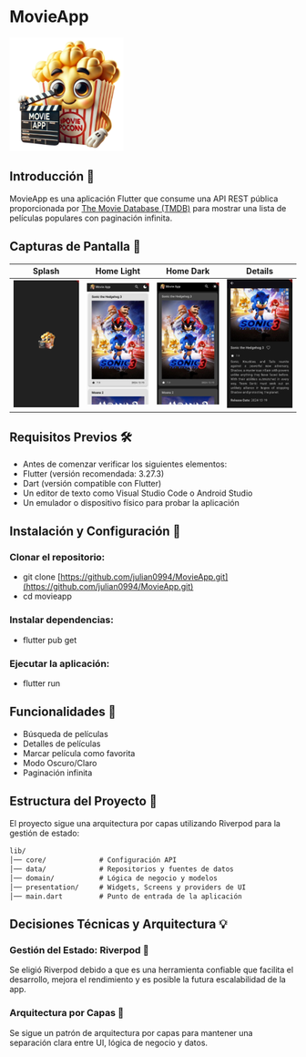 # MovieApp
<img src="https://github.com/julian0994/MovieApp/blob/main/assets/images/IconMovieSF.png" width="200" />


## Introducción 📌

MovieApp es una aplicación Flutter que consume una API REST pública proporcionada por [The Movie Database (TMDB)](https://developer.themoviedb.org/docs/getting-started) para mostrar una lista de películas populares con paginación infinita.

## Capturas de Pantalla 📸

| Splash | Home Light | Home Dark | Details |
|--------|------------|-----------|---------|
| <img src="https://github.com/julian0994/MovieApp/blob/main/assets/images/screenshots/splash.jpeg?raw=true" width="600" /> | <img src="https://github.com/julian0994/MovieApp/blob/main/assets/images/screenshots/homelight.jpeg?raw=true" width="600" /> | <img src="https://github.com/julian0994/MovieApp/blob/main/assets/images/screenshots/homedark.jpeg?raw=true" width="600" /> | <img src="https://github.com/julian0994/MovieApp/blob/main/assets/images/screenshots/details.jpeg?raw=true" width="600" /> |


## Requisitos Previos 🛠

* Antes de comenzar verificar los siguientes elementos:
* Flutter (versión recomendada: 3.27.3)
* Dart (versión compatible con Flutter)
* Un editor de texto como Visual Studio Code o Android Studio
* Un emulador o dispositivo físico para probar la aplicación

## Instalación y Configuración 🚀

### Clonar el repositorio:
* git clone [https://github.com/julian0994/MovieApp.git](https://github.com/julian0994/MovieApp.git)
* cd movieapp
### Instalar dependencias:
* flutter pub get
### Ejecutar la aplicación:
* flutter run


## Funcionalidades 📌

* Búsqueda de películas
* Detalles de películas
* Marcar película como favorita
* Modo Oscuro/Claro
* Paginación infinita


## Estructura del Proyecto 📂

El proyecto sigue una arquitectura por capas utilizando Riverpod para la gestión de estado:
```
lib/
│── core/             # Configuración API
│── data/             # Repositorios y fuentes de datos
│── domain/           # Lógica de negocio y modelos
│── presentation/     # Widgets, Screens y providers de UI
│── main.dart         # Punto de entrada de la aplicación
```

## Decisiones Técnicas y Arquitectura 💡

### Gestión del Estado: Riverpod 📌

Se eligió Riverpod debido a que es una herramienta confiable que facilita el desarrollo, mejora el rendimiento y es posible la futura escalabilidad de la app.

### Arquitectura por Capas 📌

Se sigue un patrón de arquitectura por capas para mantener una separación clara entre UI, lógica de negocio y datos.